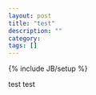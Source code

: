 ```yaml
---
layout: post
title: "test"
description: ""
category: 
tags: []
---
```

{% include JB/setup %}

test test
